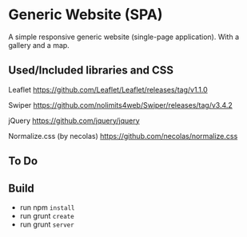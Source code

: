 # Generic Website (SPA)

A simple responsive generic website (single-page application). With a gallery and a map.

## Used/Included libraries and CSS

Leaflet
https://github.com/Leaflet/Leaflet/releases/tag/v1.1.0

Swiper
https://github.com/nolimits4web/Swiper/releases/tag/v3.4.2

jQuery
https://github.com/jquery/jquery

Normalize.css (by necolas)
https://github.com/necolas/normalize.css

## To Do


## Build

- run npm `install`
- run grunt `create`
- run grunt `server`
